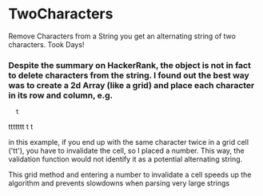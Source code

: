 # TwoCharacters
Remove Characters from a String you get an alternating string of two characters.  Took Days!

### Despite the summary on HackerRank, the object is not in fact to delete characters from the string.  I found out the best way was to create a 2d Array (like a grid) and place each character in its row and column, e.g.

      t
ttttttt
      t
      t
      
in this example, if you end up with the same character twice in a grid cell ('tt'), you have to  invalidate the cell, so I placed a number.  This way, the validation function would not identify it as a potential alternating string.

This grid method and entering a number to invalidate a cell speeds up the algorithm and prevents slowdowns when parsing very large strings

